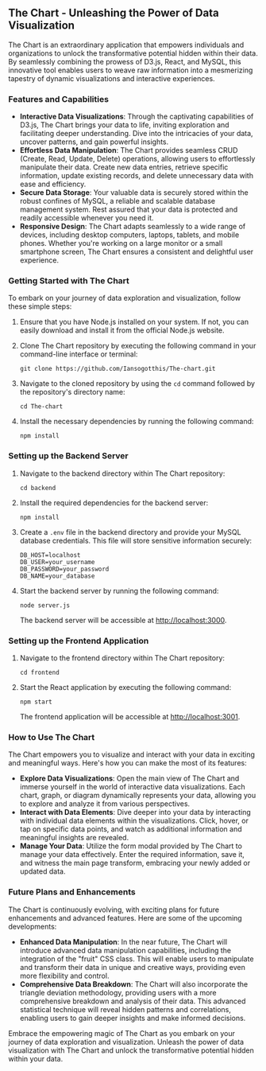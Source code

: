 
## The Chart - Unleashing the Power of Data Visualization

The Chart is an extraordinary application that empowers individuals and organizations to unlock the transformative potential hidden within their data. By seamlessly combining the prowess of D3.js, React, and MySQL, this innovative tool enables users to weave raw information into a mesmerizing tapestry of dynamic visualizations and interactive experiences.

### Features and Capabilities

- **Interactive Data Visualizations**: Through the captivating capabilities of D3.js, The Chart brings your data to life, inviting exploration and facilitating deeper understanding. Dive into the intricacies of your data, uncover patterns, and gain powerful insights.
- **Effortless Data Manipulation**: The Chart provides seamless CRUD (Create, Read, Update, Delete) operations, allowing users to effortlessly manipulate their data. Create new data entries, retrieve specific information, update existing records, and delete unnecessary data with ease and efficiency.
- **Secure Data Storage**: Your valuable data is securely stored within the robust confines of MySQL, a reliable and scalable database management system. Rest assured that your data is protected and readily accessible whenever you need it.
- **Responsive Design**: The Chart adapts seamlessly to a wide range of devices, including desktop computers, laptops, tablets, and mobile phones. Whether you're working on a large monitor or a small smartphone screen, The Chart ensures a consistent and delightful user experience.

### Getting Started with The Chart

To embark on your journey of data exploration and visualization, follow these simple steps:

1. Ensure that you have Node.js installed on your system. If not, you can easily download and install it from the official Node.js website.

2. Clone The Chart repository by executing the following command in your command-line interface or terminal:

   ```
   git clone https://github.com/Iansogotthis/The-chart.git
   ```

3. Navigate to the cloned repository by using the `cd` command followed by the repository's directory name:

   ```
   cd The-chart
   ```

4. Install the necessary dependencies by running the following command:

   ```
   npm install
   ```

### Setting up the Backend Server

1. Navigate to the backend directory within The Chart repository:

   ```
   cd backend
   ```

2. Install the required dependencies for the backend server:

   ```
   npm install
   ```

3. Create a `.env` file in the backend directory and provide your MySQL database credentials. This file will store sensitive information securely:

   ```
   DB_HOST=localhost
   DB_USER=your_username
   DB_PASSWORD=your_password
   DB_NAME=your_database
   ```

4. Start the backend server by running the following command:

   ```
   node server.js
   ```

   The backend server will be accessible at [http://localhost:3000](http://localhost:3000).

### Setting up the Frontend Application

1. Navigate to the frontend directory within The Chart repository:

   ```
   cd frontend
   ```

2. Start the React application by executing the following command:

   ```
   npm start
   ```

   The frontend application will be accessible at [http://localhost:3001](http://localhost:3001).

### How to Use The Chart

The Chart empowers you to visualize and interact with your data in exciting and meaningful ways. Here's how you can make the most of its features:

- **Explore Data Visualizations**: Open the main view of The Chart and immerse yourself in the world of interactive data visualizations. Each chart, graph, or diagram dynamically represents your data, allowing you to explore and analyze it from various perspectives.
- **Interact with Data Elements**: Dive deeper into your data by interacting with individual data elements within the visualizations. Click, hover, or tap on specific data points, and watch as additional information and meaningful insights are revealed.
- **Manage Your Data**: Utilize the form modal provided by The Chart to manage your data effectively. Enter the required information, save it, and witness the main page transform, embracing your newly added or updated data.

### Future Plans and Enhancements

The Chart is continuously evolving, with exciting plans for future enhancements and advanced features. Here are some of the upcoming developments:

- **Enhanced Data Manipulation**: In the near future, The Chart will introduce advanced data manipulation capabilities, including the integration of the "fruit" CSS class. This will enable users to manipulate and transform their data in unique and creative ways, providing even more flexibility and control.
- **Comprehensive Data Breakdown**: The Chart will also incorporate the triangle deviation methodology, providing users with a more comprehensive breakdown and analysis of their data. This advanced statistical technique will reveal hidden patterns and correlations, enabling users to gain deeper insights and make informed decisions.

Embrace the empowering magic of The Chart as you embark on your journey of data exploration and visualization. Unleash the power of data visualization with The Chart and unlock the transformative potential hidden within your data.